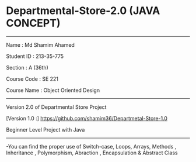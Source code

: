 # Departmental-Store-2.0 (JAVA CONCEPT)
------------------------------
Name : Md Shamim Ahamed

Student ID : 213-35-775

Section : A (36th)

Course Code :  SE 221

Course Name : Object Oriented Design

--------------------------------------------------------------
 Version 2.0 of Departmental Store Project
 
 [Version 1.0 :] https://github.com/shamim36/Departmetal-Store-1.0
 
 Beginner Level Project with Java
 
-----------------------------------------
-You can find the proper use of Switch-case, Loops, Arrays, Methods , Inheritance , Polymorphism, Abraction , Encapsulation & Abstract Class
